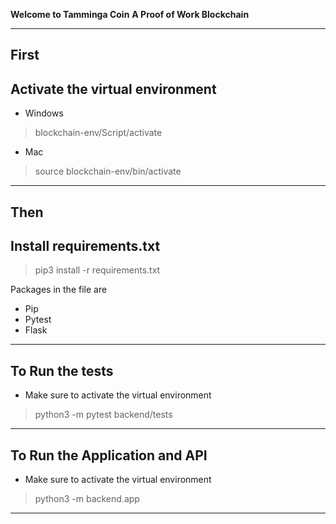 **Welcome to Tamminga Coin**
**A Proof of Work Blockchain**

----
First
----
**Activate the virtual environment**
----
- Windows
> blockchain-env/Script/activate

- Mac
> source blockchain-env/bin/activate

----
Then
----
**Install requirements.txt**
----
> pip3 install -r requirements.txt

Packages in the file are
- Pip
- Pytest
- Flask

----
**To Run the tests**
----

- Make sure to activate the virtual environment

>python3 -m pytest backend/tests

----
**To Run the Application and API**
----

- Make sure to activate the virtual environment

>python3 -m backend.app

----
